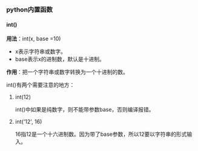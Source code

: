 ### python内置函数

#### int()

**用法**：int(x, base =10)

- x表示字符串或数字。
- base表示x的进制数，默认是十进制。

**作用**：把一个字符串或数字转换为一个十进制的数。

int()有两个需要注意的地方：

1. int(12)

   int()中如果是纯数字，则不能带参数base，否则编译报错。

2. int('12', 16)

   16指12是一个十六进制数。因为带了base参数，所以12要以字符串的形式输入。